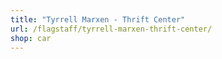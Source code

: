 ```yaml
---
title: "Tyrrell Marxen - Thrift Center"
url: /flagstaff/tyrrell-marxen-thrift-center/
shop: car
---
```

